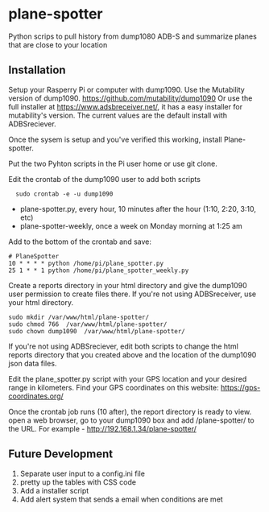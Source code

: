 # plane-spotter
Python scrips to pull history from dump1080 ADB-S and summarize planes that are close to your location

## Installation
Setup your Rasperry Pi or computer with dump1090. Use the Mutability version of dump1090. https://github.com/mutability/dump1090
Or use the full installer at https://www.adsbreceiver.net/, it has a easy installer for mutability's version. The current values are the default install with ADBSreciever.

Once the sysem is setup and you've verified this working, install Plane-spotter.

Put the two Pyhton scripts in the Pi user home or use git clone.

Edit the crontab of the dump1090 user to add both scripts
```
  sudo crontab -e -u dump1090
```
 - plane-spotter.py, every hour, 10 minutes after the hour (1:10, 2:20, 3:10, etc)
 - plane-spotter-weekly, once a week on Monday morning at 1:25 am

Add to the bottom of the crontab and save:
```
# PlaneSpotter
10 * * * * python /home/pi/plane_spotter.py
25 1 * * 1 python /home/pi/plane_spotter_weekly.py
```
Create a reports directory in your html directory and give the dump1090 user permission to create files there. If you're not using ADBSreceiver, use your html directory.
```
sudo mkdir /var/www/html/plane-spotter/
sudo chmod 766  /var/www/html/plane-spotter/
sudo chown dump1090  /var/www/html/plane-spotter/
```
If you're not using ADBSreciever, edit both scripts to change the html reports directory that you created above and the location of the dump1090 json data files.

Edit the plane_spotter.py script with your GPS location and your desired range in kilometers. Find your GPS coordinates
on this website: https://gps-coordinates.org/

Once the crontab job runs (10 after), the report directory is ready to view. open a web browser, go to your dump1090 box and add /plane-spotter/ to the URL.
For example - http://192.168.1.34/plane-spotter/

## Future Development
1. Separate user input to a config.ini file
2. pretty up the tables with CSS code
3. Add a installer script
4. Add alert system that sends a email when conditions are met
